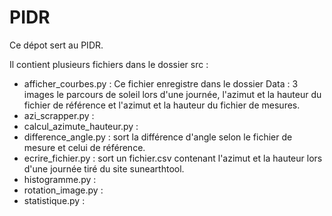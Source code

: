 # PIDR

Ce dépot sert au PIDR.

Il contient plusieurs fichiers dans le dossier src : 
- afficher_courbes.py : Ce fichier enregistre dans le dossier Data : 3 images le parcours de soleil lors d'une journée, l'azimut et la hauteur du fichier de référence et l'azimut et la hauteur du fichier de mesures.
- azi_scrapper.py	: 
- calcul_azimute_hauteur.py : 
- difference_angle.py	: sort la différence d'angle selon le fichier de mesure et celui de référence.
- ecrire_fichier.py : sort un fichier.csv contenant l'azimut et la hauteur lors d'une journée tiré du site sunearthtool.
- histogramme.py :
- rotation_image.py :
- statistique.py :

